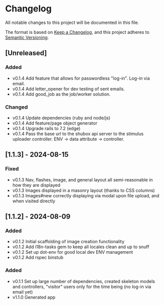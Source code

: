 # Changelog

All notable changes to this project will be documented in this file.

The format is based on [Keep a Changelog](https://keepachangelog.com/en/1.1.0/),
and this project adheres to [Semantic Versioning](https://semver.org/spec/v2.0.0.html).

## [Unreleased]

### Added

- v0.1.4 Add feature that allows for passwordless "log-in". Log-in via email.
- v0.1.4 Add letter_opener for dev testing of sent emails.
- v0.1.4 Add good_job as the job/worker solution.

### Changed

- v0.1.4 Update dependencies (ruby and node/js)
- v0.1.4 Add feature/page object generator
- v0.1.4 Upgrade rails to 7.2 (edge)
- v0.1.4 Pass the base url to the shubox api server to the stimulus uploader controller. ENV -> data attribute -> controller.

## [1.1.3] - 2024-08-15

### Fixed

- v0.1.3 Nav, flashes, image, and general layout all semi-reasonable in how they are displayed
- v0.1.3 Images displayed in a masonry layout (thanks to CSS columns)
- v0.1.3 Images#new correctly displaying via modal upon file upload, and when visited directly

## [1.1.2] - 2024-08-09

### Added

- v0.1.2 Initial scaffolding of image creation functionality
- v0.1.2 Add i18n-tasks gem to keep all locales clean and up to snuff
- v0.1.2 Set up dot-env for good local dev ENV management
- v0.1.2 Add rspec binstub

### Added

- v0.1.1 Set up large number of dependencies, created skeleton models and controllers,
  "visitor" users only for the time being (no log-in via email yet)
- v1.1.0 Generated app
